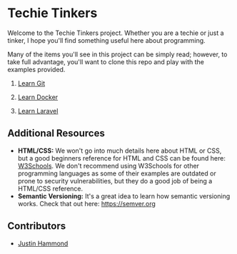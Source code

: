 # Techie Tinkers

Welcome to the Techie Tinkers project. Whether you are a techie or just a tinker, I hope you'll find something useful here about programming.

Many of the items you'll see in this project can be simply read; however, to take full advantage, you'll want to clone this repo and play with the examples provided.

1) [Learn Git](Learn\%20Git)

2) [Learn Docker](Learn\%20Docker)

3) [Learn Laravel](Learn\%20Laravel)


## Additional Resources

- **HTML/CSS:** We won't go into much details here about HTML or CSS, but a good beginners reference for HTML and CSS can be found here: [W3Schools](https://www.w3schools.com/html/default.asp). We don't recommend using W3Schools for other programming languages as some of their examples are outdated or prone to security vulnerabilities, but they do a good job of being a HTML/CSS reference.
- **Semantic Versioning:** It's a great idea to learn how semantic versioning works. Check that out here: https://semver.org

## Contributors

- [Justin Hammond](https://github.com/Justintime50/)